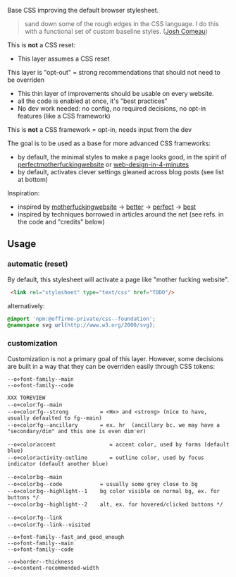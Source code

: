 
Base CSS improving the default browser stylesheet.

> sand down some of the rough edges in the CSS language.
> I do this with a functional set of custom baseline styles. ([Josh Comeau](https://www.joshwcomeau.com/css/custom-css-reset/))

This is **not** a CSS reset:
- This layer assumes a CSS reset

This layer is "opt-out" = strong recommendations that should not need to be overriden
- This thin layer of improvements should be usable on every website.
- all the code is enabled at once, it's "best practices"
- No dev work needed: no config, no required decisions, no opt-in features (like a CSS framework)

This is **not** a CSS framework = opt-in, needs input from the dev

The goal is to be used as a base for more advanced CSS frameworks:
- by default, the minimal styles to make a page looks good,
  in the spirit of [perfectmotherfuckingwebsite](https://perfectmotherfuckingwebsite.com/) or [web-design-in-4-minutes](https://jgthms.com/web-design-in-4-minutes/)
- by default, activates clever settings gleaned across blog posts (see list at bottom)

Inspiration:
* inspired by [motherfuckingwebsite](https://motherfuckingwebsite.com/) → [better](https://bettermotherfuckingwebsite.com/) → [perfect](https://perfectmotherfuckingwebsite.com/) → [best](https://bestmotherfucking.website/)
* inspired by techniques borrowed in articles around the net (see refs. in the code and "credits" below)


## Usage

### automatic (reset)
By default, this stylesheet will activate a page like "mother fucking website".
```html
 <link rel="stylesheet" type="text/css" href="TODO"/>
```
alternatively:
```css
@import 'npm:@offirmo-private/css--foundation';
@namespace svg url(http://www.w3.org/2000/svg);
```

### customization

Customization is not a primary goal of this layer.
However, some decisions are built in a way that they can be overriden easily through CSS tokens:

```
--o⋄font-family--main
--o⋄font-family--code

XXX TOREVIEW
--o⋄color⁚fg--main
--o⋄color⁚fg--strong          = <Hx> and <strong> (nice to have, usually defaulted to fg--main) 
--o⋄color⁚fg--ancillary       = ex. hr  (ancillary bc. we may have a "secondary/dim" and this one is even dim'er)

--o⋄color⁚accent                 = accent color, used by forms (default blue)
--o⋄color⁚activity-outline       = outline color, used by focus indicator (default another blue)

--o⋄color⁚bg--main
--o⋄color⁚bg--code            = usually some grey close to bg
--o⋄color⁚bg--highlight--1    bg color visible on normal bg, ex. for buttons */
--o⋄color⁚bg--highlight--2    alt, ex. for hovered/clicked buttons */

--o⋄color⁚fg--link
--o⋄color⁚fg--link--visited

--o⋄font-family--fast_and_good_enough
--o⋄font-family--main
--o⋄font-family--code

--o⋄border--thickness
--o⋄content-recommended-width
```
